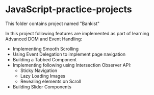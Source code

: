 # JavaScript-practice-projects
This folder contains project named "Bankist"

In this project following features are implemented as part of learning Advanced DOM and Event Handling:
- Implementing Smooth Scrolling
- Using Event Delegation to implement page navigation
- Building a Tabbed Component
- Implementing following using Intersection Observer API:
  - Sticky Navigation
  - Lazy Loading Images
  - Revealing elements on Scroll
- Building Slider Components
